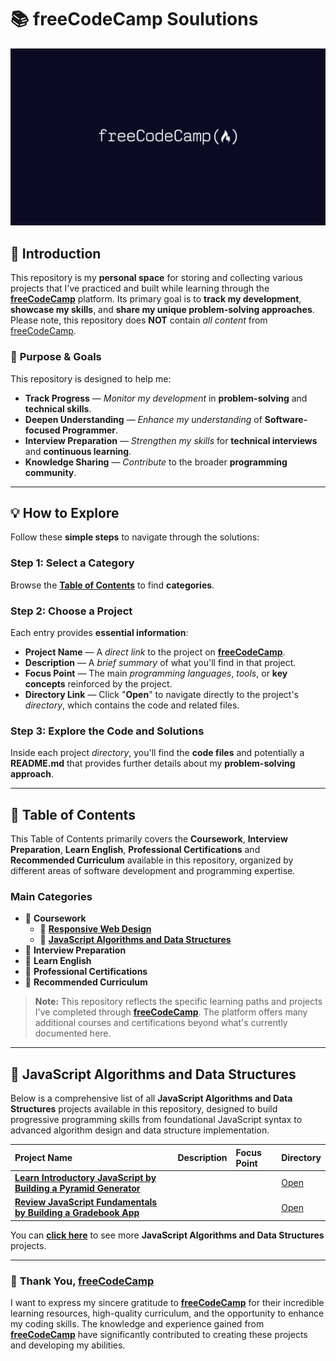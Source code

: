# 📚 freeCodeCamp Soulutions

![freeCodeCamp logo](./image/freecodecamp-logo.png)

## 📗 **Introduction**

This repository is my **personal space** for storing and collecting various projects that I've practiced and built while learning through the [**freeCodeCamp**](https://www.freecodecamp.org/learn) platform. Its primary goal is to **track my development**, **showcase my skills**, and **share my unique problem-solving approaches**. Please note, this repository does **NOT** contain *all content* from [freeCodeCamp](https://www.freecodecamp.org/learn).

### 🎯 **Purpose & Goals**
This repository is designed to help me:

* **Track Progress** — *Monitor my development* in **problem-solving** and **technical skills**.
* **Deepen Understanding** — *Enhance my understanding* of **Software-focused Programmer**.
* **Interview Preparation** — *Strengthen my skills* for **technical interviews** and **continuous learning**.
* **Knowledge Sharing** — *Contribute* to the broader **programming community**.

---

## 💡 **How to Explore**

Follow these **simple steps** to navigate through the solutions:

### **Step 1: Select a Category**

Browse the [**Table of Contents**](#-table-of-contents) to find **categories**.

### **Step 2: Choose a Project**

Each entry provides **essential information**:

* **Project Name** — A *direct link* to the project on [**freeCodeCamp**](https://www.freecodecamp.org/learn).
* **Description** — A *brief summary* of what you'll find in that project.
* **Focus Point** — The main *programming languages*, *tools*, or **key concepts** reinforced by the project.
* **Directory Link** — Click "**Open**" to navigate directly to the project's *directory*, which contains the code and related files.

### **Step 3: Explore the Code and Solutions**

Inside each project *directory*, you'll find the **code files** and potentially a **README.md** that provides further details about my **problem-solving approach**.

---
## 📖 **Table of Contents**

This Table of Contents primarily covers the **Coursework**, **Interview Preparation**, **Learn English**, **Professional Certifications** and **Recommended Curriculum** available in this repository, organized by different areas of software development and programming expertise.

### Main Categories

* 📁 **Coursework**
  * 📂 [**Responsive Web Design**](./coursework/responsive-web-design/)
  * 📂 [**JavaScript Algorithms and Data Structures**](./coursework/javaScript-algorithms-and-data-structures/)
* 📁 **Interview Preparation**
* 📁 **Learn English**
* 📁 **Professional Certifications**
* 📁 **Recommended Curriculum**

> **Note:** This repository reflects the specific learning paths and projects I've completed through **[freeCodeCamp](https://www.freecodecamp.org/learn)**. The platform offers many additional courses and certifications beyond what's currently documented here.

---

## 📂 **JavaScript Algorithms and Data Structures**

Below is a comprehensive list of all **JavaScript Algorithms and Data Structures** projects available in this repository, designed to build progressive programming skills from foundational JavaScript syntax to advanced algorithm design and data structure implementation.

| Project Name | Description | Focus Point | Directory |
| :------------------------- | :------------------------------------------------------------------------------------------------------------------------------------------------------------------------------------------- | :---------------------------------- | :---------------------- |
|[**Learn Introductory JavaScript by Building a Pyramid Generator**](https://www.freecodecamp.org/learn/javascript-algorithms-and-data-structures-v8/learn-introductory-javascript-by-building-a-pyramid-generator/step-1) | | | [Open](./coursework/javaScript-algorithms-and-data-structures/learn-introductory-javascript-by-building-a-pyramid-generator/) |
| [**Review JavaScript Fundamentals by Building a Gradebook App**](https://www.freecodecamp.org/learn/javascript-algorithms-and-data-structures-v8/review-js-fundamentals-by-building-a-gradebook-app/step-1) | | | [Open](./coursework/javaScript-algorithms-and-data-structures/review-javascript-fundamentals-by-building-a-gradebook-app/) |

You can [**click here**](./coursework/javaScript-algorithms-and-data-structures/) to see more **JavaScript Algorithms and Data Structures** projects.

---

### 🙏 **Thank You, [freeCodeCamp](https://www.freecodecamp.org/learn)**

I want to express my sincere gratitude to **[freeCodeCamp](https://www.freecodecamp.org/learn)** for their incredible learning resources, high-quality curriculum, and the opportunity to enhance my coding skills. The knowledge and experience gained from **[freeCodeCamp](https://www.freecodecamp.org/learn)** have significantly contributed to creating these projects and developing my abilities.